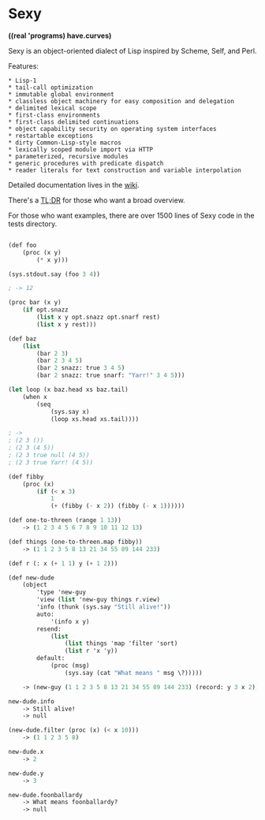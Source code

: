 Sexy
====

**((real 'programs) have.curves)**

Sexy is an object-oriented dialect of Lisp inspired by Scheme, Self, and Perl.

Features:

    * Lisp-1
    * tail-call optimization
    * immutable global environment
    * classless object machinery for easy composition and delegation
    * delimited lexical scope
    * first-class environments
    * first-class delimited continuations
    * object capability security on operating system interfaces
    * restartable exceptions
    * dirty Common-Lisp-style macros
    * lexically scoped module import via HTTP
    * parameterized, recursive modules
    * generic procedures with predicate dispatch
    * reader literals for text construction and variable interpolation

Detailed documentation lives in the [wiki](https://github.com/TurtleKitty/Sexy/wiki).

There's a [TL;DR](https://github.com/TurtleKitty/Sexy/wiki/tldr) for those who want a broad overview.

For those who want examples, there are over 1500 lines of Sexy code in the tests directory.

```scheme

(def foo
    (proc (x y)
        (* x y)))

(sys.stdout.say (foo 3 4))

; -> 12

(proc bar (x y) 
    (if opt.snazz
        (list x y opt.snazz opt.snarf rest)
        (list x y rest)))

(def baz
    (list
        (bar 2 3)
        (bar 2 3 4 5)
        (bar 2 snazz: true 3 4 5)
        (bar 2 snazz: true snarf: "Yarr!" 3 4 5)))

(let loop (x baz.head xs baz.tail)
    (when x
        (seq
            (sys.say x)
            (loop xs.head xs.tail))))

; ->
; (2 3 ())
; (2 3 (4 5))
; (2 3 true null (4 5))
; (2 3 true Yarr! (4 5))

(def fibby
    (proc (x)
        (if (< x 3)
            1
            (+ (fibby (- x 2)) (fibby (- x 1))))))

(def one-to-threen (range 1 13))
    -> (1 2 3 4 5 6 7 8 9 10 11 12 13)

(def things (one-to-threen.map fibby))
    -> (1 1 2 3 5 8 13 21 34 55 89 144 233)

(def r (: x (+ 1 1) y (+ 1 2)))

(def new-dude
    (object
        'type 'new-guy
        'view (list 'new-guy things r.view)
        'info (thunk (sys.say "Still alive!"))
        auto:
            '(info x y)
        resend:
            (list
                (list things 'map 'filter 'sort)
                (list r 'x 'y))
        default:
            (proc (msg)
                (sys.say (cat "What means " msg \?)))))

    -> (new-guy (1 1 2 3 5 8 13 21 34 55 89 144 233) (record: y 3 x 2))

new-dude.info
    -> Still alive!
    -> null

(new-dude.filter (proc (x) (< x 10)))
    -> (1 1 2 3 5 8)

new-dude.x
    -> 2

new-dude.y
    -> 3

new-dude.foonballardy
    -> What means foonballardy?
    -> null
```

